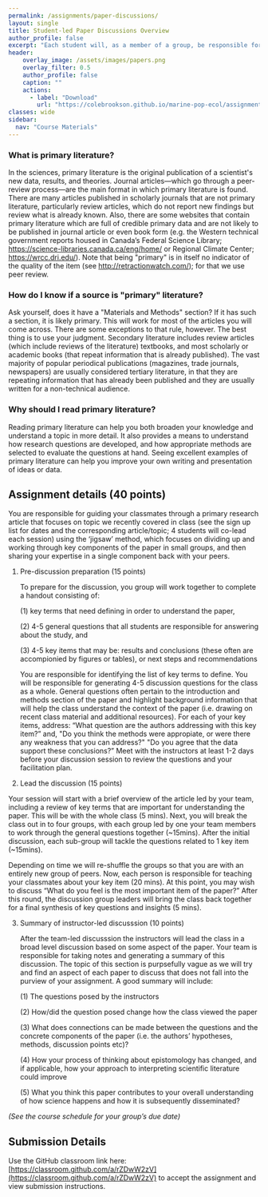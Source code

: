 ```yaml
---
permalink: /assignments/paper-discussions/
layout: single
title: Student-led Paper Discussions Overview
author_profile: false
excerpt: "Each student will, as a member of a group, be responsible for a deep reading and leading the discussion of one paper at some point in the course"
header:
    overlay_image: /assets/images/papers.png
    overlay_filter: 0.5
    author_profile: false
    caption: ""
    actions:
      - label: "Download"
        url: "https://colebrookson.github.io/marine-pop-ecol/assignments/paper-discussions.pdf"
classes: wide
sidebar:
  nav: "Course Materials"
---
```


### What is primary literature?  

In the sciences, primary literature is the original publication of a scientist's new data, results, and theories. Journal articles—which go through a peer-review process—are the main format in which primary literature is found. There are many articles published in scholarly journals that are not primary literature, particularly review articles, which do not report new findings but review what is already known. Also, there are some websites that contain primary literature which are full of credible primary data and are not likely to be published in journal article or even book form (e.g. the Western technical government reports housed in Canada’s Federal Science Library; https://science-libraries.canada.ca/eng/home/ or Regional Climate Center; https://wrcc.dri.edu/). Note that being "primary" is in itself no indicator of the quality of the item (see http://retractionwatch.com/); for that we use peer review.

### How do I know if a source is "primary" literature?

Ask yourself, does it have a "Materials and Methods" section?  If it has such a section, it is likely primary. This will work for most of the articles you will come across.  There are some exceptions to that rule, however. The best thing is to use your judgment.  Secondary literature includes review articles (which include reviews of the literature) textbooks, and most scholarly or academic books (that repeat information that is already published).  The vast majority of popular periodical publications (magazines, trade journals, newspapers) are usually considered tertiary literature, in that they are repeating information that has already been published and they are usually written for a non-technical audience.

### Why should I read primary literature? 

Reading primary literature can help you both broaden your knowledge and understand a topic in more detail. It also provides a means to understand how research questions are developed, and how appropriate methods are selected to evaluate the questions at hand. Seeing excellent examples of primary literature can help you improve your own writing and presentation of ideas or data. 

## Assignment details (40 points)

You are responsible for guiding your classmates through a primary research article that focuses on topic we recently covered in class (see the sign up list for dates and the corresponding article/topic; 4 students will co-lead each session) using the ‘jigsaw’ method, which focuses on dividing up and working through key components of the paper in small groups, and then sharing your expertise in a single component back with your peers.

1. Pre-discussion preparation (15 points)

    To prepare for the discussion, you group will work together to complete a handout consisting of: 

    (1) key terms that need defining in order to understand the paper, 
    
    (2) 4-5 general questions that all students are responsible for answering about the study, and 
    
    (3) 4-5 key items that may be: results and conclusions (these often are accompionied by figures or tables), or next steps and recommendations

    You are responsible for identifying the list of key terms to define. You will be responsible for generating 4-5 discussion questions for the class as a whole. General questions often pertain to the introduction and methods section of the paper and highlight background information that will help the class understand the context of the paper (i.e. drawing on recent class material and additional resources). For each of your key items, address: “What question are the authors addressing with this key item?” and, "Do you think the methods were appropiate, or were there any weakness that you can address?" "Do you agree that the data support these conclusions?” Meet with the instructors at least 1-2 days before your discussion session to review the questions and your facilitation plan. 
2. Lead the discussion (15 points)

Your session will start with a brief overview of the article led by your team, including a review of key terms that are important for understanding the paper. This will be with the whole class (5 mins). Next, you will break the class out in to four groups, with each group led by one your team members to work through the general questions together (~15mins). After the initial discussion, each sub-group will tackle the questions related to 1 key item (~15mins). 

Depending on time we will re-shuffle the groups so that you are with an entirely new group of peers. Now, each person is responsible for teaching your classmates about your key item (20 mins). At this point, you may wish to discuss “What do you feel is the most important item of the paper?”  After this round, the discussion group leaders will bring the class back together for a final synthesis of key questions and insights (5 mins). 

3. Summary of instructor-led discusssion (10 points)

    After the team-led discusssion the instructors will lead the class in a broad level discussion based on some aspect of the paper. Your team is responsible for taking notes and generating a summary of this discussion. The topic of this section is purpsefully vague as we will try and find an aspect of each paper to discuss that does not fall into the purview of your assignment. 
    A good summary will include:

    (1) The questions posed by the instructors

    (2) How/did the question posed change how the class viewed the paper

    (3) What does connections can be made between the questions and the concrete components of the paper (i.e. the authors’ hypotheses, methods, discussion points etc)?
    
    (4) How your process of thinking about epistomology has changed, and if applicable, how your approach to interpreting scientific literature could improve
    
    (5) What you think this paper contributes to your overall understanding of how science happens and how it is subsequently disseminated?

*(See the course schedule for your group’s due date)*

## Submission Details

Use the GitHub classroom link here: [https://classroom.github.com/a/rZDwW2zV](https://classroom.github.com/a/rZDwW2zV) to accept the assignment and view submission instructions. 

